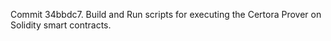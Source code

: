 Commit 34bbdc7.                    Build and Run scripts for executing the Certora Prover on Solidity smart contracts.
